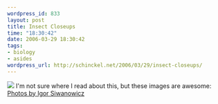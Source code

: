 ```yaml
--- 
wordpress_id: 833
layout: post
title: Insect Closeups
time: "18:30:42"
date: 2006-03-29 18:30:42
tags: 
- biology
- asides
wordpress_url: http://schinckel.net/2006/03/29/insect-closeups/
---
```

![][1] I'm not sure where I read about this, but these images are awesome: [Photos by Igor Siwanowicz][2]

   [1]: /images/4038772sm.jpg
   [2]: http://www.photo.net/photos/siwanowicz

